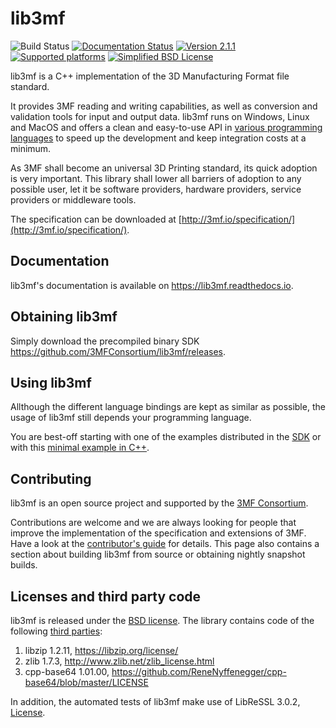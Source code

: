 # lib3mf
![Build Status](https://github.com/3MFConsortium/lib3mf/workflows/Build/badge.svg?branch=develop)
[![Documentation Status](https://readthedocs.org/projects/lib3mf/badge/?version=master)](https://readthedocs.org/projects/lib3mf)
[![Version 2.1.1](https://img.shields.io/static/v1.svg?label=lib3mf&message=v2.1.1&color=green)]()
[![Supported platforms](https://img.shields.io/static/v1.svg?label=platform&message=windows%20%7C%20macos%20%7C%20linux&color=lightgrey)]()
[![Simplified BSD License](https://img.shields.io/static/v1.svg?label=license&message=BSD&color=green)](LICENSE)

lib3mf is a C++ implementation of the 3D Manufacturing Format file standard.

It provides 3MF reading and writing capabilities, as well as conversion and validation tools for input and output data.
lib3mf runs on Windows, Linux and MacOS and offers a clean and easy-to-use API in
[various programming languages](https://lib3mf.readthedocs.io/en/latest/#api-documentation)
to speed up the development and keep integration costs at a minimum.

As 3MF shall become an universal 3D Printing standard, its quick adoption is very important. 
This library shall lower all barriers of adoption to any possible user, let it be software 
providers, hardware providers, service providers or middleware tools.

The specification can be downloaded at
[http://3mf.io/specification/](http://3mf.io/specification/).


## Documentation
lib3mf's documentation is available on https://lib3mf.readthedocs.io.

## Obtaining lib3mf
Simply download the precompiled binary SDK https://github.com/3MFConsortium/lib3mf/releases.

## Using lib3mf
Allthough the different language bindings are kept as similar as possible,
the usage of lib3mf still depends your programming language.

You are best-off starting with one of the examples distributed in the [SDK](https://github.com/3MFConsortium/lib3mf/releases) or with this [minimal example in C++](SDK/Examples/CppDynamic/Source/ExtractInfo.cpp).

## Contributing
lib3mf is an open source project and supported by the [3MF Consortium](https://3mf.io/).

Contributions are welcome and we are always looking for people that improve the implementation of the specification and extensions of 3MF. Have a look at the [contributor's guide](CONTRIBUTING.md) for details.
This page also contains a section about building lib3mf from source or obtaining nightly snapshot builds.

## Licenses and third party code
lib3mf is released under the [BSD license](LICENSE). The library contains code of the following [third parties](SDK/Credits.txt):
1. libzip 1.2.11, https://libzip.org/license/
2. zlib 1.7.3, http://www.zlib.net/zlib_license.html
3. cpp-base64 1.01.00, https://github.com/ReneNyffenegger/cpp-base64/blob/master/LICENSE

In addition, the automated tests of lib3mf make use of LibReSSL 3.0.2, [License](Tests/libressl/COPYING).
